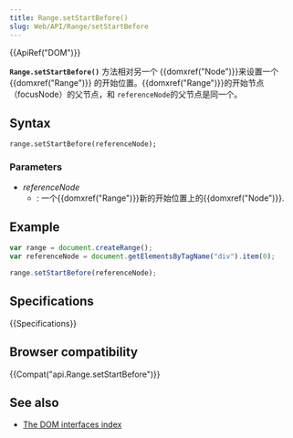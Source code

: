 ```yaml
---
title: Range.setStartBefore()
slug: Web/API/Range/setStartBefore
---
```


{{ApiRef("DOM")}}

**`Range.setStartBefore()`** 方法相对另一个 {{domxref("Node")}}来设置一个{{domxref("Range")}} 的开始位置。{{domxref("Range")}}的开始节点（focusNode）的父节点，和 `referenceNode`的父节点是同一个。

## Syntax

```plain
range.setStartBefore(referenceNode);
```

### Parameters

- _referenceNode_
  - : 一个{{domxref("Range")}}新的开始位置上的{{domxref("Node")}}.

## Example

```js
var range = document.createRange();
var referenceNode = document.getElementsByTagName("div").item(0);

range.setStartBefore(referenceNode);
```

## Specifications

{{Specifications}}

## Browser compatibility

{{Compat("api.Range.setStartBefore")}}

## See also

- [The DOM interfaces index](/zh-CN/docs/DOM/DOM_Reference)
